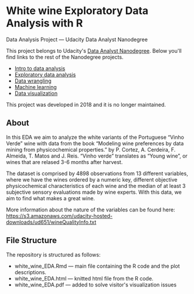 # White wine Exploratory Data Analysis with R
Data Analysis Project — Udacity Data Analyst Nanodegree

This project belongs to Udacity's [Data Analyst Nanodegree](https://eu.udacity.com/course/data-analyst-nanodegree--nd002). Below you'll find links to the rest of the Nanodegree projects. 

* [Intro to data analysis](https://github.com/AdrianVeraRos/Python-Medical-appointments-EDA)
* [Exploratory data analysis](https://github.com/AdrianVeraRos/R-White-wine-EDA)
* [Data wrangling](https://github.com/AdrianVeraRos/OpenStreetMap-Peru-Lima)
* [Machine learning](https://github.com/AdrianVeraRos/Enron-Fraud-Identification)
* [Data visualization](https://public.tableau.com/profile/adrian.vera.ros#!/vizhome/Flightdelaycausesfinal/Story1)

This project was developed in 2018 and it is no longer maintained. 


## About
In this EDA we aim to analyze the white variants of the Portuguese “Vinho Verde” wine with data from the book “Modeling wine preferences by data mining from physicochemical properties.” by P. Cortez, A. Cerdeira, F. Almeida, T. Matos and J. Reis.
“Vinho verde” translates as “Young wine”, or wines that are relased 3-6 months after harvest.

The dataset is comprised by 4898 observations from 13 different variables, where we have the wines ordered by a numeric key, different objective physicochemical characteristics of each wine and the median of at least 3 subjective sensory evaluations made by wine experts. With this data, we aim to find what makes a great wine. 

More information about the nature of the variables can be found here: https://s3.amazonaws.com/udacity-hosted-downloads/ud651/wineQualityInfo.txt

## File Structure
The repository is structured as follows:

- white_wine_EDA.Rmd — main file containing the R code and the plot descriptions.
- white_wine_EDA.html — knitted html file from the R code. 
- white_wine_EDA.pdf — added to solve visitor's visualization issues